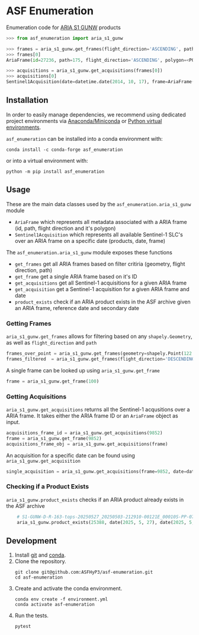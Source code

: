 # ASF Enumeration

Enumeration code for [ARIA S1 GUNW](https://hyp3-docs.asf.alaska.edu/guides/gunw_product_guide/) products

```python
>>> from asf_enumeration import aria_s1_gunw

>>> frames = aria_s1_gunw.get_frames(flight_direction='ASCENDING', path=175)
>>> frames[0]
AriaFrame(id=27236, path=175, flight_direction='ASCENDING', polygon=<POLYGON ((30.157 1.767...>)))

>>> acquisitions = aria_s1_gunw.get_acquisitions(frames[0])
>>> acquisitions[0]
Sentinel1Acquisition(date=datetime.date(2014, 10, 17), frame=AriaFrame(...), products=[<asf_search.ASFProduct>])
```

## Installation

In order to easily manage dependencies, we recommend using dedicated project
environments via [Anaconda/Miniconda](https://docs.conda.io/projects/conda/en/latest/user-guide/install/index.html)
or [Python virtual environments](https://docs.python.org/3/tutorial/venv.html).

`asf_enumeration` can be installed into a conda environment with:

```
conda install -c conda-forge asf_enumeration
```

or into a virtual environment with:

```
python -m pip install asf_enumeration
```

## Usage

These are the main data classes used by the `asf_enumeration.aria_s1_gunw` module
   - `AriaFrame` which represents all metadata associated with a ARIA frame (id, path, flight direction and it's polygon)
   - `Sentinel1Acquisition` which represents all available Sentinel-1 SLC's over an ARIA frame on a specific date (products, date, frame)

The `asf_enumeration.aria_s1_gunw` module exposes these functions
   - `get_frames` get all ARIA frames based on filter critiria (geometry, flight direction, path)
   - `get_frame` get a single ARIA frame based on it's ID
   - `get_acquisitions` get all Sentinel-1 acquisitions for a given ARIA frame
   - `get_acquisition` get a Sentinel-1 acquisition for a given ARIA frame and date
   - `product_exists` check if an ARIA product exists in the ASF archive given an ARIA frame, reference date and secondary date

### Getting Frames

`aria_s1_gunw.get_frames` allows for filtering based on any `shapely.Geometry`, as well as `flight_direction` and `path`

```python
frames_over_point = aria_s1_gunw.get_frames(geometry=shapely.Point(122.78, -8.55))
frames_filtered  = aria_s1_gunw.get_frames(flight_direction='DESCENDING', path=2)
```

A single frame can be looked up using `aria_s1_gunw.get_frame`

```python
frame = aria_s1_gunw.get_frame(100)
```

### Getting Acquisitions

`aria_s1_gunw.get_acquisitions` returns all the Sentinel-1 acqusitions over a ARIA frame. It takes either the ARIA frame ID or an `AriaFrame` object as input.

```python
acquisitions_frame_id = aria_s1_gunw.get_acquisitions(9852)
frame = aria_s1_gunw.get_frame(9852)
acquisitions_frame_obj = aria_s1_gunw.get_acquisitions(frame)
```

An acquisition for a specific date can be found using `aria_s1_gunw.get_acquisition`

```python
single_acquisition = aria_s1_gunw.get_acquisitions(frame=9852, date=datetime.date(2014, 11, 3))
```

### Checking if a Product Exists

`aria_s1_gunw.product_exists` checks if an ARIA product already exists in the ASF archive

```python
    # S1-GUNW-D-R-163-tops-20250527_20250503-212910-00121E_00010S-PP-07c7-v3_0_1
    aria_s1_gunw.product_exists(25388, date(2025, 5, 27), date(2025, 5, 3))
```


## Development

1. Install [git](https://git-scm.com/) and [conda](https://conda.io/projects/conda/en/latest/user-guide/install/index.html).
1. Clone the repository.
   ```
   git clone git@github.com:ASFHyP3/asf-enumeration.git
   cd asf-enumeration
   ```
1. Create and activate the conda environment.
   ```
   conda env create -f environment.yml
   conda activate asf-enumeration
   ```
1. Run the tests.
   ```
   pytest
   ```

